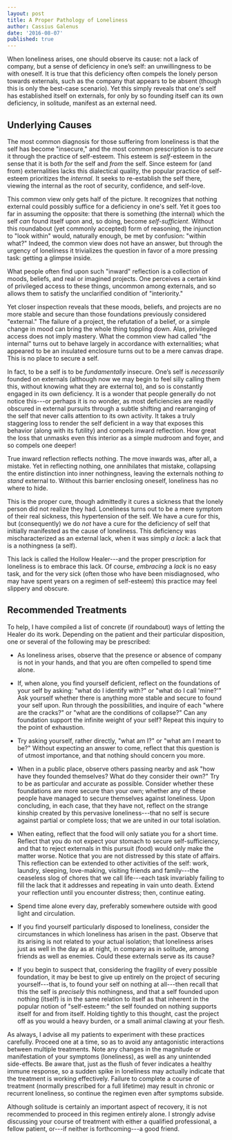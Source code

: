 ```yaml
---
layout: post
title: A Proper Pathology of Loneliness
author: Cassius Galenus
date: '2016-08-07'
published: true
---
```


When loneliness arises, one should observe its cause: not a lack of company, but a sense of deficiency in one’s self: an unwillingness to be with oneself. It is true that this deficiency often compels the lonely person towards externals, such as the company that appears to be absent (though this is only the best-case scenario). Yet this simply reveals that one's self has established itself on externals, for only by so founding itself can its own deficiency, in solitude, manifest as an external need. <!--more-->

## Underlying Causes

The most common diagnosis for those suffering from loneliness is that the self has become "insecure," and the most common prescription is to *secure* it through the practice of self-esteem. This esteem is *self*-esteem in the sense that it is both *for* the self and *from* the self. Since esteem for (and from) externalities lacks this dialectical quality, the popular practice of self-esteem prioritizes the *internal*. It seeks to re-establish the self there, viewing the internal as the root of security, confidence, and self-love.

This common view only gets half of the picture. It recognizes that nothing external could possibly suffice for a deficiency in one's self. Yet it goes too far in assuming the opposite: that there is something (the internal) which the self *can* found itself upon and, so doing, become *self-sufficient*. Without this roundabout (yet commonly accepted) form of reasoning, the injunction to "look within" would, naturally enough, be met by confusion: "within what?" Indeed, the common view does not have an answer, but through the urgency of loneliness it trivializes the question in favor of a more pressing task: getting a glimpse inside.

What people often find upon such "inward" reflection is a collection of moods, beliefs, and real or imagined projects. One perceives a certain kind of privileged access to these things, uncommon among externals, and so allows them to satisfy the unclarified condition of "interiority."

Yet closer inspection reveals that these moods, beliefs, and projects are no more stable and secure than those foundations previously considered "external." The failure of a project, the refutation of a belief, or a simple change in mood can bring the whole thing toppling down. Alas, privileged access does not imply mastery. What the common view had called "the internal" turns out to behave largely in accordance with externalities; what appeared to be an insulated enclosure turns out to be a mere canvas drape. This is no place to secure a self.

In fact, to be a self is to be *fundamentally* insecure. One’s self is *necessarily* founded on externals (although now we may begin to feel silly calling them this, without knowing what they are external to), and so is constantly engaged in its own deficiency. It is a wonder that people generally do not notice this---or perhaps it is no wonder, as most deficiencies are readily obscured in external pursuits through a subtle shifting and rearranging of the self that never calls attention to its own activity. It takes a truly staggering loss to render the self deficient in a way that exposes this behavior (along with its futility) and compels inward reflection. How great the loss that unmasks even this interior as a simple mudroom and foyer, and so compels one deeper!

True inward reflection reflects nothing. The move inwards was, after all, a mistake. Yet in reflecting nothing, one annihilates that mistake, collapsing the entire distinction into inner nothingness, leaving the externals nothing *to stand* external to. Without this barrier enclosing oneself, loneliness has no where to hide.

This is the proper cure, though admittedly it cures a sickness that the lonely person did not realize they had. Loneliness turns out to be a mere symptom of their real sickness, this hypertension of the self. We have a cure for this, but (consequently) we do *not* have a cure for the deficiency of self that initially manifested as the cause of loneliness. This deficiency was mischaracterized as an external lack, when it was simply *a lack*: a lack that is a nothingness (a self).

This lack is called the Hollow Healer---and the proper prescription for loneliness is to embrace this lack. Of course, *embracing* a *lack* is no easy task, and for the very sick (often those who have been misdiagnosed, who may have spent years on a regimen of self-esteem) this practice may feel slippery and obscure.

## Recommended Treatments

To help, I have compiled a list of concrete (if roundabout) ways of letting the Healer do its work. Depending on the patient and their particular disposition, one or several of the following may be prescribed:

 - As loneliness arises, observe that the presence or absence of company is not in your hands, and that you are often compelled to spend time alone.

 - If, when alone, you find yourself deficient, reflect on the foundations of your self by asking: "what do I identify with?" or "what do I call 'mine?'" Ask yourself whether there is anything more stable and secure to found your self upon. Run through the possibilities, and inquire of each "where are the cracks?" or "what are the conditions of collapse?" Can any foundation support the infinite weight of your self? Repeat this inquiry to the point of exhaustion.

 - Try asking yourself, rather directly, "what am I?" or "what am I meant to be?" Without expecting an answer to come, reflect that this question is of utmost importance, and that nothing should concern you more.

 - When in a public place, observe others passing nearby and ask "how have they founded themselves? What do they consider their own?" Try to be as particular and accurate as possible. Consider whether these foundations are more secure than your own; whether any of these people have managed to secure themselves against loneliness. Upon concluding, in each case, that they have not, reflect on the strange kinship created by this pervasive loneliness---that no self is secure against partial or complete loss; that we are united in our total isolation.

 - When eating, reflect that the food will only satiate you for a short time. Reflect that you do not expect your stomach to secure self-sufficiency, and that to reject externals in this pursuit (food) would only make the matter worse. Notice that you are not distressed by this state of affairs. This reflection can be extended to other activities of the self: work, laundry, sleeping, love-making, visiting friends and family---the ceaseless slog of chores that we call life---each task invariably failing to fill the lack that it addresses and repeating in vain unto death. Extend your reflection until you encounter distress; then, continue eating.

 - Spend time alone every day, preferably somewhere outside with good light and circulation.

 - If you find yourself particularly disposed to loneliness, consider the circumstances in which loneliness has arisen in the past. Observe that its arising is not related to your actual isolation; that loneliness arises just as well in the day as at night, in company as in solitude, among friends as well as enemies. Could these externals serve as its cause?

 - If you begin to suspect that, considering the fragility of every possible foundation, it may be best to give up entirely on the project of securing yourself---that is, to found your self on nothing at all---then recall that this the self is *precisely* this nothingness, and that a self founded upon nothing (itself) is in the same relation to itself as that inherent in the popular notion of "self-esteem:" the self founded on nothing supports itself for and from itself. Holding tightly to this thought, cast the project off as you would a heavy burden, or a small animal clawing at your flesh.

As always, I advise all my patients to experiment with these practices carefully. Proceed one at a time, so as to avoid any antagonistic interactions between multiple treatments. Note any changes in the magnitude or manifestation of your symptoms (loneliness), as well as any unintended side-effects. Be aware that, just as the flush of fever indicates a healthy immune response, so a sudden spike in loneliness may actually indicate that the treatment is working effectively. Failure to complete a course of treatment (normally prescribed for a full lifetime) may result in chronic or recurrent loneliness, so continue the regimen even after symptoms subside.

Although solitude is certainly an important aspect of recovery, it is not recommended to proceed in this regimen entirely alone. I strongly advise discussing your course of treatment with either a qualified professional, a fellow patient, or---if neither is forthcoming---a good friend.
